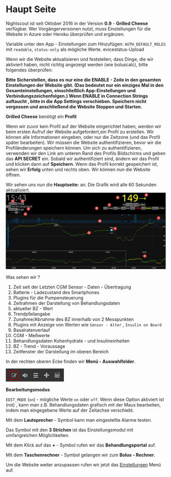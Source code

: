 # Haupt Seite

Nightscout ist seit Oktober 2016 in der Version **0.9** - **Grilled Cheese** verfügbar. Wer Vorgängerversionen nutzt, muss Einstellungen für die Website in Azure oder Heroku überprüfen und ergänzen.


Variable unter den App - Einstellungen  zum Hinzufügen: `AUTH_DEFAULT_ROLES` mit `readable`, `status-only` als mögliche Werte.
evicestatus-Upload

Wenn wir die Website aktualisieren und feststellen, dass Dinge, die wir aktiviert haben, nicht richtig angezeigt werden (wie boluscalc), bitte folgendes überprüfen:

**Bitte Sicherstellen, dass es nur eine die ENABLE - Zeile in den gesamten Einstellungen der Website gibt. (Das bedeutet nur ein einziges Mal in den Gesamteinstellungen, einschließlich App-Einstellungen und Verbindungszeichenfolgen.)
 Wenn ENABLE in Connection Strings auftaucht , bitte in die App Settings verschieben. Speichern nicht vergessen und anschließend die Website Stoppen und Starten.**

**Grilled Cheese** benötigt ein **Profil**

Wenn wir zuvor kein Profil auf der Website eingerichtet haben, werden wir beim ersten Aufruf der Website aufgefordert,ein Profil zu erstellen. Wir können alle Informationen eingeben, oder nur die Zeitzone (und das Profil später bearbeiten). Wir müssen die Website authentifizieren, bevor wir die Profiländerungen speichern können. Um sich zu authentifizieren, verwenden wir den Link am unteren Rand des Profils Bildschirms und geben das **API SECRET** ein. Sobald wir authentifiziert sind, ändern wir das  Profil und klicken  dann auf **Speichern**. Wenn das Profil korrekt gespeichert ist, sehen wir  **Erfolg** unten und rechts oben. Wir können nun die Website öffnen.

Wir sehen uns nun die **Hauptseite:** an. Die Grafik wird alle 60 Sekunden aktualisiert.
![nightscout_base_site](../images/nightscout/nightscout_base_site.jpg)

Was sehen wir ?
  1. Zeit seit der Letzten CGM Sensor - Daten - Übertragung
  2. Batterie - Ladezustand des Smartphones
  3. Plugins für die Pumpensteuerung
  4. Zeitrahmen der Darstellung von Behandlungsdaten
  5. aktueller BZ - Wert
  6. Trendpfeilangabe
  7. Zunahme/Abnahme des BZ innerhalb von 2 Messpunkten
  8. Plugins mit Anzeige von  Werten wie  `Sensor - Alter` , `Insulin on Board`
  9. Basalratenverlauf
  10. CGM - Meßwerte
  11. Behandlungsdaten Kohenhydrate - und Insulineinheiten
  12. BZ - Trend - Voraussage
  13. Zeitfenster der Darstellung im oberen Bereich
  
  
In der rechten oberen Ecke finden wir **Menü - Auswahlfelder**.

![Menüpunkte](../images/nightscout/grilledcheese-edit2.png)

**Bearbeitungsmodus**

`EDIT_MODE` (`on`) - mögliche Werte `on` oder `off`. Wenn diese Option aktiviert ist (rot) , kann man z.B. Behandlungsdaten grafisch mit der Maus bearbeiten, indem man eingegebene Werte auf der Zeitachse verschiebt.

Mit dem **Lautsprecher** - Symbol  kann man eingestellte Alarme testen.

Das Symbol mit den **3 Strichen** ist das Einstellungsmodul mit umfangreichen Möglichkeiten.

Mit dem Klick auf das  **+** - Symbol rufen wir das **Behandlungsportal** auf.

Mit dem **Taschenrechner** - Symbol gelangen wir zum **Bolus - Rechner**.


Um die Website weiter anzupassen rufen wir jetzt das [Einstellungen](../nightscout/settings.md) Menü auf.















